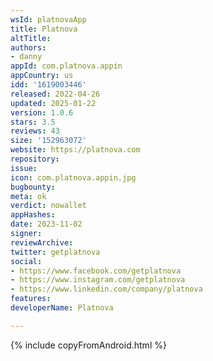 ```yaml
---
wsId: platnovaApp
title: Platnova
altTitle: 
authors:
- danny
appId: com.platnova.appin
appCountry: us
idd: '1619003446'
released: 2022-04-26
updated: 2025-01-22
version: 1.0.6
stars: 3.5
reviews: 43
size: '152963072'
website: https://platnova.com
repository: 
issue: 
icon: com.platnova.appin.jpg
bugbounty: 
meta: ok
verdict: nowallet
appHashes: 
date: 2023-11-02
signer: 
reviewArchive: 
twitter: getplatnova
social:
- https://www.facebook.com/getplatnova
- https://www.instagram.com/getplatnova
- https://www.linkedin.com/company/platnova
features: 
developerName: Platnova

---
```


{% include copyFromAndroid.html %}